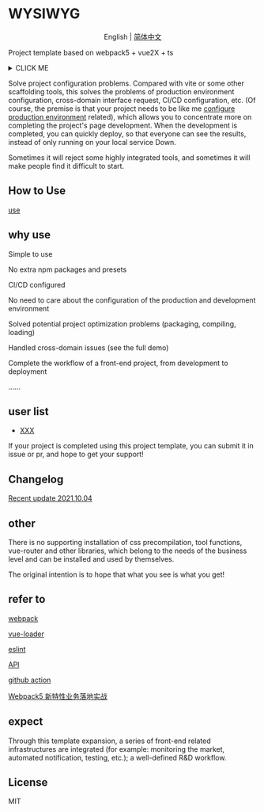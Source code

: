 # WYSIWYG

<p align="center">
  <span> English | </span> 
  <a href="README.md" rel="nofollow">简体中文</a>
</p>


Project template based on webpack5 + vue2X + ts

<details>
<summary>CLICK ME</summary>

<summary>You don’t need to look at any documents. After clone, it means the project exists. Of course, if you have some special configuration (for example: eslint), you still have to check the eslint documentation (if you are not familiar with it). Scaffolding is useless to help the project generate production. Environment configuration and some commonly used configurations (cross-domain configuration), any part needs to check the data integration (using GitHub action for CI/CD, etc.. So what you see is what you get.
</details>

Solve project configuration problems. Compared with vite or some other scaffolding tools, this solves the problems of production environment configuration, cross-domain interface request, CI/CD configuration, etc. (Of course, the premise is that your project needs to be like me [configure production environment](./docs/use-en.md) related), which allows you to concentrate more on completing the project's page development. When the development is completed, you can quickly deploy, so that everyone can see the results, instead of only running on your local service Down.

Sometimes it will reject some highly integrated tools, and sometimes it will make people find it difficult to start.

## How to Use

[use](./docs/use-en.md)
## why use

Simple to use

No extra npm packages and presets

CI/CD configured

No need to care about the configuration of the production and development environment

Solved potential project optimization problems (packaging, compiling, loading)

Handled cross-domain issues (see the full demo)

Complete the workflow of a front-end project, from development to deployment

......
## user list

* [XXX](baidu.com)

If your project is completed using this project template, you can submit it in issue or pr, and hope to get your support!

## Changelog
[Recent update 2021.10.04](CHANGELOG.md)

## other

There is no supporting installation of css precompilation, tool functions, vue-router and other libraries, which belong to the needs of the business level and can be installed and used by themselves.

The original intention is to hope that what you see is what you get!

## refer to

[webpack](https://www.webpackjs.com/guides/)

[vue-loader](https://vue-loader.vuejs.org/)

[eslint](https://eslint.org/docs/user-guide/configuring/configuration-files#extending-configuration-files)

[API](https://github.com/davemachado/public-api)

[github action](https://docs.github.com/cn/actions)

[Webpack5 新特性业务落地实战](https://zhuanlan.zhihu.com/p/348612482)

## expect

Through this template expansion, a series of front-end related infrastructures are integrated (for example: monitoring the market, automated notification, testing, etc.); a well-defined R&D workflow.
## License

MIT
